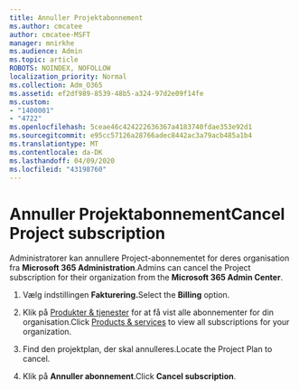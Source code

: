 ```yaml
---
title: Annuller Projektabonnement
ms.author: cmcatee
author: cmcatee-MSFT
manager: mnirkhe
ms.audience: Admin
ms.topic: article
ROBOTS: NOINDEX, NOFOLLOW
localization_priority: Normal
ms.collection: Adm_O365
ms.assetid: ef2df989-8539-48b5-a324-97d2e09f14fe
ms.custom:
- "1400001"
- "4722"
ms.openlocfilehash: 5ceae46c424222636367a4183740fdae353e92d1
ms.sourcegitcommit: e95cc57126a28766adec8442ac3a79acb485a1b4
ms.translationtype: MT
ms.contentlocale: da-DK
ms.lasthandoff: 04/09/2020
ms.locfileid: "43198760"
---
```

# <a name="cancel-project-subscription"></a><span data-ttu-id="67a37-102">Annuller Projektabonnement</span><span class="sxs-lookup"><span data-stu-id="67a37-102">Cancel Project subscription</span></span>

<span data-ttu-id="67a37-103">Administratorer kan annullere Project-abonnementet for deres organisation fra **Microsoft 365 Administration**.</span><span class="sxs-lookup"><span data-stu-id="67a37-103">Admins can cancel the Project subscription for their organization from the **Microsoft 365 Admin Center**.</span></span> 

1. <span data-ttu-id="67a37-104">Vælg indstillingen **Fakturering.**</span><span class="sxs-lookup"><span data-stu-id="67a37-104">Select the **Billing** option.</span></span>

2. <span data-ttu-id="67a37-105">Klik på [Produkter & tjenester](https://admin.microsoft.com/AdminPortal/Home?adminportal=1&msCV=%2BbOQtMNsz0ei8f5z.0.36#/subscriptions) for at få vist alle abonnementer for din organisation.</span><span class="sxs-lookup"><span data-stu-id="67a37-105">Click [Products & services](https://admin.microsoft.com/AdminPortal/Home?adminportal=1&msCV=%2BbOQtMNsz0ei8f5z.0.36#/subscriptions) to view all subscriptions for your organization.</span></span>

3. <span data-ttu-id="67a37-106">Find den projektplan, der skal annulleres.</span><span class="sxs-lookup"><span data-stu-id="67a37-106">Locate the Project Plan to cancel.</span></span>

4. <span data-ttu-id="67a37-107">Klik på **Annuller abonnement**.</span><span class="sxs-lookup"><span data-stu-id="67a37-107">Click **Cancel subscription**.</span></span>
